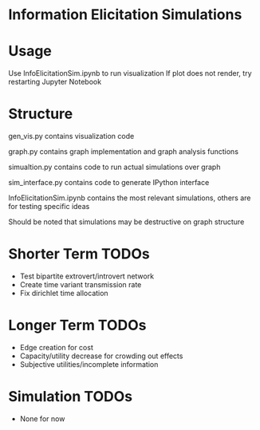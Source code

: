 # Information Elicitation Simulations

# Usage
Use InfoElicitationSim.ipynb to run visualization
If plot does not render, try restarting Jupyter Notebook

# Structure
gen_vis.py contains visualization code

graph.py contains graph implementation and graph analysis functions

simualtion.py contains code to run actual simulations over graph

sim_interface.py contains code to generate IPython interface

InfoElicitationSim.ipynb contains the most relevant simulations, others are for testing specific ideas

Should be noted that simulations may be destructive on graph structure

# Shorter Term TODOs
* Test bipartite extrovert/introvert network
* Create time variant transmission rate
* Fix dirichlet time allocation

# Longer Term TODOs
* Edge creation for cost
* Capacity/utility decrease for crowding out effects
* Subjective utilities/incomplete information

# Simulation TODOs
* None for now
